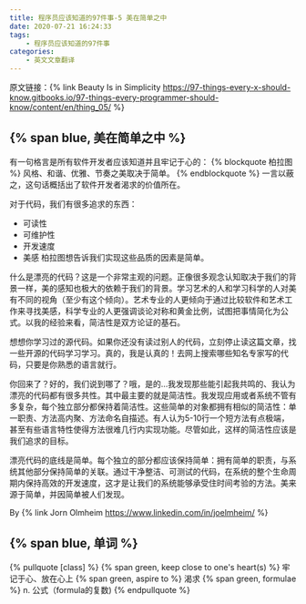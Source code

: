 ```yaml
---
title: 程序员应该知道的97件事-5 美在简单之中
date: 2020-07-21 16:24:33
tags: 
	- 程序员应该知道的97件事
categories:
	- 英文文章翻译
---
```

原文链接：{% link Beauty Is in Simplicity https://97-things-every-x-should-know.gitbooks.io/97-things-every-programmer-should-know/content/en/thing_05/ %}

## {% span blue, 美在简单之中 %}

有一句格言是所有软件开发者应该知道并且牢记于心的：
{% blockquote 柏拉图 %}
风格、和谐、优雅、节奏之美取决于简单。
{% endblockquote %}
一言以蔽之，这句话概括出了软件开发者渴求的价值所在。

<!-- more -->

对于代码，我们有很多追求的东西：
* 可读性
* 可维护性
* 开发速度
* 美感
柏拉图想告诉我们实现这些品质的因素是简单。

什么是漂亮的代码？这是一个非常主观的问题。正像很多观念认知取决于我们的背景一样，美的感知也极大的依赖于我们的背景。学习艺术的人和学习科学的人对美有不同的视角（至少有这个倾向）。艺术专业的人更倾向于通过比较软件和艺术工作来寻找美感，科学专业的人更强调谈论对称和黄金比例，试图把事情简化为公式。以我的经验来看，简洁性是双方论证的基石。

想想你学习过的源代码。如果你还没有读过别人的代码，立刻停止读这篇文章，找一些开源的代码学习学习。真的，我是认真的！去网上搜索哪些知名专家写的代码，只要是你熟悉的语言就行。

你回来了？好的，我们说到哪了？哦，是的...我发现那些能引起我共鸣的、我认为漂亮的代码都有很多共性。其中最主要的就是简洁性。我发现应用或者系统不管有多复杂，每个独立部分都保持着简洁性。这些简单的对象都拥有相似的简洁性：单一职责、方法高内聚、方法命名自描述。有人认为5-10行一个短方法有点极端，甚至有些语言特性使得方法很难几行内实现功能。尽管如此，这样的简洁性应该是我们追求的目标。

漂亮代码的底线是简单。每个独立的部分都应该保持简单：拥有简单的职责，与系统其他部分保持简单的关联。通过干净整洁、可测试的代码，在系统的整个生命周期内保持高效的开发速度，这才是让我们的系统能够承受住时间考验的方法。美来源于简单，并因简单被人们发现。

By {% link Jorn Olmheim https://www.linkedin.com/in/joelmheim/ %}

## {% span blue, 单词 %}
{% pullquote [class] %}
{% span green, keep close to one's heart(s) %}  牢记于心、放在心上
{% span green, aspire to %} 渴求
{% span green, formulae %}  n. 公式（formula的复数)
{% endpullquote %}

